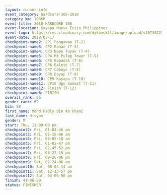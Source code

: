 ```yaml
---
layout: runner-info 
event_category: hardcore-100-2018 
category_km: 100KM 
event-title: 2018 HARDCORE 100 
event-location: Kayapa Nueva Ecija Philippines 
event-logo: https://res.cloudinary.com/dykbosktl/image/upload/v1573622785/Logo/HARDOCORE_100_LOGO_gtvcxx.jpg 
event-date: 2018-03-17 
checkpoint-name2: CP1 Pangawan (T-2) 
checkpoint-name3: CP2 Banao (T-3) 
checkpoint-name4: CP3 Napo Tuyak (T-4) 
checkpoint-name5: CP4 Mt Pulag Tower (T-5) 
checkpoint-name6: CP5 Babadak (T-6) 
checkpoint-name7: CP6 Balete (T-7) 
checkpoint-name8: CP7 Cabayo (T-8) 
checkpoint-name9: CP8 Dayap (T-9) 
checkpoint-name10: CP9 Kayapa (T-10) 
checkpoint-name11: CP10 Ugo Summit (T-11) 
checkpoint-name12: Finish (T-12) 
checkpoint-name6: FINISH
overall_rank: 66
gender_rank: 62
bib: 58
first_name: Mohd Fadly Bin Ab Ghani
last_name: Hisyam
gender: M
start: Thu, 11-00-00 pm
checkpoint2: Fri, 01-04-46 am
checkpoint3: Fri, 05-18-06 am
checkpoint4: Fri, 09-05-18 am
checkpoint5: Fri, 01-02-47 pm
checkpoint6: Fri, 02-45-52 pm
checkpoint7: Fri, 05-27-19 pm
checkpoint8: Fri, 09-26-06 pm
checkpoint9: Sat, 02-24-06 am
checkpoint10: Sat, 08-04-14 am
checkpoint11: Sat, 12-13-57 pm
checkpoint12: Sat, 04-06-50 pm
finish: 41-06-50
status: FINISHER
---
```

